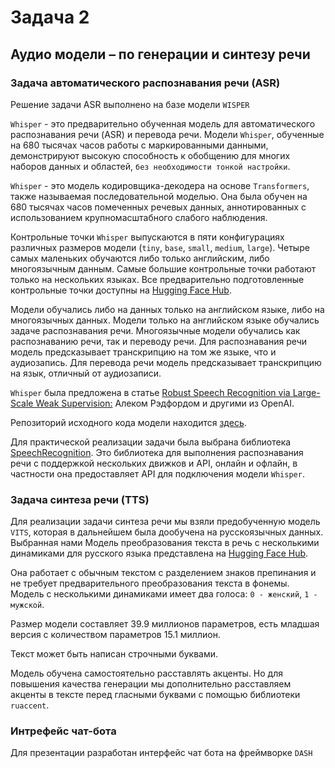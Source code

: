 # Задача 2
## Аудио модели – по генерации и синтезу речи
### Задача автоматического распознавания речи (ASR)
Решение задачи ASR выполнено на базе модели `WISPER`

`Whisper` - это предварительно обученная модель для автоматического распознавания речи (ASR) и перевода речи. Модели `Whisper`, обученные на 680 тысячах часов работы с маркированными данными, демонстрируют высокую способность к обобщению для многих наборов данных и областей, `без необходимости тонкой настройки`.

`Whisper` - это модель кодировщика-декодера на основе `Transformers`, также называемая последовательной моделью. Она была обучен на 680 тысячах часов помеченных речевых данных, аннотированных с использованием крупномасштабного слабого наблюдения.

Контрольные точки `Whisper` выпускаются в пяти конфигурациях различных размеров модели (`tiny`, `base`, `small`, `medium`, `large`). Четыре самых маленьких обучаются либо только английским, либо многоязычным данным. Самые большие контрольные точки работают только на нескольких языках. Все предварительно подготовленные контрольные точки доступны на [Hugging Face Hub](https://huggingface.co/openai/whisper-large).

Модели обучались либо на данных только на английском языке, либо на многоязычных данных. Модели только на английском языке обучались задаче распознавания речи. Многоязычные модели обучались как распознаванию речи, так и переводу речи. Для распознавания речи модель предсказывает транскрипцию на том же языке, что и аудиозапись. Для перевода речи модель предсказывает транскрипцию на язык, отличный от аудиозаписи.

`Whisper` была предложена в статье [Robust Speech Recognition via Large-Scale Weak Supervision:](https://arxiv.org/abs/2212.04356) Алеком Рэдфордом и другими из OpenAI.

Репозиторий исходного кода модели находится [здесь](https://github.com/openai/whisper). 

Для практической реализации задачи была выбрана библиотека [SpeechRecognition](https://pypi.org/project/SpeechRecognition/). Это библиотека для выполнения распознавания речи с поддержкой нескольких движков и API, онлайн и офлайн, в частности она предоставляет API для подключения модели `Whisper`.

### Задача синтеза речи (TTS)

Для реализации задачи синтеза речи мы взяли предобученную модель `VITS`, которая в дальнейшем была дообучена на русскоязычных данных.
Выбранная нами Модель преобразования текста в речь с несколькими динамиками для русского языка представлена на [Hugging Face Hub](https://huggingface.co/utrobinmv/tts_ru_free_hf_vits_high_multispeaker). 

Она работает с обычным текстом с разделением знаков препинания и не требует предварительного преобразования текста в фонемы. Модель с несколькими динамиками имеет два голоса: `0 - женский`, `1 - мужской`.

Размер модели составляет 39.9 миллионов параметров, есть младшая версия с количеством параметров 15.1 миллион.

Текст может быть написан строчными буквами.

Модель обучена самостоятельно расставлять акценты. Но для повышения качества генерации мы дополнительно расставляем акценты в тексте перед гласными буквами с помощью библиотеки `ruaccent`.

### Интрефейс чат-бота
Для презентации разработан интерфейс чат бота на фреймворке `DASH`
